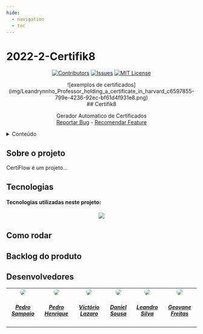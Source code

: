```yaml
---
hide:
  - navigation
  - toc
---
```


# 2022-2-Certifik8

<center>

[![Contributors](https://img.shields.io/github/contributors/fga-eps-mds/2022-2-Squad08.svg?style=for-the-badge&color=blueviolet)](https://github.com/fga-eps-mds/2022-2-Squad08/graphs/contributors)
[![Issues](https://img.shields.io/github/issues/fga-eps-mds/2022-2-Squad08.svg?style=for-the-badge&color=blueviolet)](https://github.com/fga-eps-mds/2022-2-Squad08/issues)
[![MIT License](https://img.shields.io/github/license/fga-eps-mds/2022-2-Squad08.svg?style=for-the-badge&color=blueviolet)](https://github.com/fga-eps-mds/2022-2-Squad08/blob/main/LICENSE)

</center>

<!-- <br /> -->
<!-- <div align="center"> -->
<!-- <a href="https://github.com/fga-eps-mds/2022-2-Squad08"> -->

<center> 
![exemplos de certificados](img/Leandrynnho_Professor_holding_a_certificate_in_harvard_c6597855-799e-4236-92ec-bf61d4f931e8.png)
</center>

<!-- <img src="../docs/img/Leandrynnho_Professor_holding_a_certificate_in_harvard_c6597855-799e-4236-92ec-bf61d4f931e8.png" style = "width: 350px"> -->
  <!-- </a> -->

<center>
## Certifik8
</center>

  <p align="center">
   Gerador Automatico de Certificados
    <br />
    <a href="https://github.com/fga-eps-mds/2022-2-Squad08/blob/main/SECURITY.md">Reportar Bug</a>
    -
    <a href="https://github.com/fga-eps-mds/2022-2-Squad08/issues">Recomendar Feature</a>
  </p>
<!-- </div> -->

<!-- TABLE OF CONTENTS -->
<details>
  <summary>Conteúdo</summary>
  <ol>
    <li>
      <a href="#Sobre-o-projeto">Sobre o projeto</a>
      <ul>
        <li><a href="#Tecnologias">Tecnologias</a></li>
      </ul>
    </li>
    <li><a href="#Como-rodar">Como rodar</a></li>
    <li><a href="#Backlog-do-produto">Backlog do produto</a></li>
    <li><a href="#Devenvolvedores">Desenvolvedores</a></li>
  </ol>
</details>

## Sobre o projeto

CertiFlow é um projeto...

## Tecnologias

#### Tecnologias utilizadas neste projeto:

<p align="center">
	<a href="https://skillicons.dev">
		<img src="https://skillicons.dev/icons?i=python,html,css,docker,git,"/>
	</a>
</p>

## Como rodar

## Backlog do produto

## Desenvolvedores

<center>
<table style="margin-left: auto; margin-right: auto;">
    <tr>
        <td align="center">
            <a href="https://github.com/PedroSampaioDias">
                <img style="border-radius: 50%;" src="https://avatars.githubusercontent.com/u/90795603?v=4" width="150px;"/>
                <h5 class="text-center">Pedro Sampaio</h5>
            </a>
        </td>
        <td align="center">
            <a href="https://github.com/phmelosilva">
                <img style="border-radius: 50%;" src="https://avatars.githubusercontent.com/u/88786258?v=4" width="150px;"/>
                <h5 class="text-center">Pedro Henrique</h5>
            </a>
        </td>
        <td align="center">
            <a href="https://github.com/Victor-oss">
                <img style="border-radius: 50%;" src="https://avatars.githubusercontent.com/u/55855365?v=4" width="150px;"/>
                <h5 class="text-center">Victório Lazaro</h5>
            </a>
        </td>
        <td align="center">
            <a href="https://github.com/daniel-de-sousa">
                <img style="border-radius: 50%;" src="https://avatars.githubusercontent.com/u/95941136?v=4" width="150px;"/>
                <h5 class="text-center">Daniel Sousa</h5>
            </a>
        </td>
        <td align="center">
            <a href="https://github.com/Leanddro13">
                <img style="border-radius: 50%;" src="https://avatars.githubusercontent.com/u/86811628?v=4" width="150px;"/>
                <h5 class="text-center">Leandro Silva</h5>
            </a>
        </td>
        <td align="center">
            <a href="https://github.com/BlimblimCFT">
                <img style="border-radius: 50%;" src="https://avatars.githubusercontent.com/u/12275797?v=4" width="150px;"/>
                <h5 class="text-center">Geovane Freitas</h5>
            </a>
        </td>
</table>
</center>
